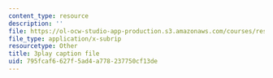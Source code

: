 ```yaml
---
content_type: resource
description: ''
file: https://ol-ocw-studio-app-production.s3.amazonaws.com/courses/res-6-012-introduction-to-probability-spring-2018/795fcaf6627f5ad4a778237750cf13de_NbYB0fiHoCs.vtt
file_type: application/x-subrip
resourcetype: Other
title: 3play caption file
uid: 795fcaf6-627f-5ad4-a778-237750cf13de
---
```

